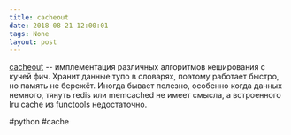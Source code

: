 ```yaml
---
title: cacheout
date: 2018-08-21 12:00:01
tags: None
layout: post
---
```


[cacheout](https://github.com/dgilland/cacheout) -- имплементация различных алгоритмов кеширования с кучей фич. Хранит данные тупо в словарях, поэтому работает быстро, но память не бережёт. Иногда бывает полезно, особенно когда данных немного, тянуть redis или memcached не имеет смысла, а встроенного lru cache из functools недостаточно.

#python #cache
